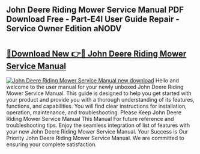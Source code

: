 ## John Deere Riding Mower Service Manual PDF Download Free - Part-E4l User Guide Repair - Service Owner Edition aNODV

# <h2><a href="http://bc92292.oget.top/?id=John+Deere+Riding+Mower+Service+Manual">🔗Download New 👉🔴 John Deere Riding Mower Service Manual</a></h2>

[![John Deere Riding Mower Service Manual new download](https://i.imgur.com/5g1atiW.png)](http://bc92292.oget.top/?id=John+Deere+Riding+Mower+Service+Manual)
Hello and welcome to the user manual for your newly unboxed John Deere Riding Mower Service Manual. This guide is designed to help you get started with your product and provide you with a thorough understanding of its features, functions, and capabilities. You will find clear instructions for installation, operation, maintenance, and troubleshooting. Please Keep John Deere Riding Mower Service Manual This Manual For future reference and troubleshooting tips. Enjoy the seamless integration of list of features with your new John Deere Riding Mower Service Manual. Your Success is Our Priority John Deere Riding Mower Service Manual. We are committed to ensuring your complete satisfaction.
